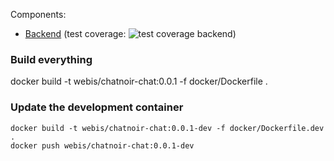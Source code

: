 

Components:

- [Backend](application) (test coverage: ![test coverage backend](test/test-coverage/coverage.svg))


### Build everything

docker build -t webis/chatnoir-chat:0.0.1 -f docker/Dockerfile .

### Update the development container

```
docker build -t webis/chatnoir-chat:0.0.1-dev -f docker/Dockerfile.dev .
docker push webis/chatnoir-chat:0.0.1-dev
```
